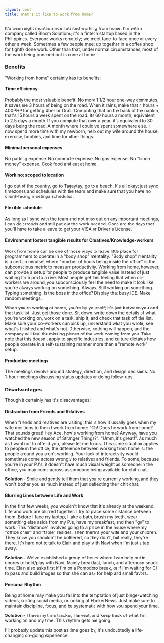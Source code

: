 ```yaml
---
layout: post
title: What's it like to work from home?
---
```


It's been eight months since I started working from home. I'm with a company called Bloom Solutions; it's a fintech startup based in the Philippines. Everyone works remotely; we meet face-to-face once or every other a week. Sometimes a few people meet up together in a coffee shop for tightly done work. Other than that, under normal circumstances, most of the work being punched out is done at home.

### Benefits
"Working from home" certainly has its benefits:

#### Time efficiency
Probably the most valuable benefit. No more 1 1/2 hour one-way commutes, it saves me 3 hours of being on the road. When it rains, make that 4 hours + 400PHP for getting Uber or Grab. Computing that on the back of the napkin, that's 15 hours a week spent on the road. Its 60 hours a month, equivalent to 2.5 days a month. If you compute that over a year, it's equivalent to 30 days being the road. A month where I could've spent somewhere else. I now spend more time with my newborn, help out my wife around the house, exercise, hobbies, and time for other things.

#### Minimal personal expenses
No parking expense. No commute expense. No gas expense. No "lunch money" expense. Cook food and eat at home.

#### Work not scoped to location
I go out of the country, go to Tagaytay, go to a beach. It's all okay; just sync timezones and schedules with the team and make sure that you have no client-facing meetings scheduled.

#### Flexible schedule
As long as I sync with the team and not miss out on any important meetings, I can do errands and still put out the work needed. Gone are the days that you'll have to take a leave to get your VISA or Driver's License.

#### Environment fosters tangible results for Creatives/Knowledge-workers
Work from home can be one of those ways to leave little place for programmers to operate in a "body shop" mentality. "Body shop" mentality is a certain mindset where "number of hours being inside the office" is the subconscious metric to measure productivity. Working from home, however, can provide a setup for people to produce tangible value instead of just waiting for 5 pm to arrive. Most people get this feeling that when co-workers are around, you subconsciously feel the need to make it look like you're always working on something. Always. Still working on something. Typing something. Is the boss in the office? Display that busy IDE. Make random meetings. 

When you're working at home, you're by yourself; it's just between you and that task list. Just get those done. Sit down, write down the details of what you're working on, work on a task, ship it, and check that task off the list. Make sure your co-workers can pick up, understand what you wrote, see what's finished and what's not. Otherwise, nothing will happen, and the company will feel the missing pieces of the work coming from you. Take note that this doesn't apply to specific industries, and culture dictates how people operate in a self-sustaining manner more than a "remote work" setup.

#### Productive meetings
The meetings revolve around strategy, direction, and design decisions. No 1-hour meetings discussing status updates or doing follow-ups.

### Disadvantages
Though it certainly has it's disadvantages:

#### Distraction from Friends and Relatives 
When friends and relatives are visiting, this is how it usually goes when my wife mentions to them I work from home: "Oh! Does he work from home? That sounds great! Hey Ace, how's working from home? Anyway, have you watched the new season of Stranger Things?". "Umm, it's great!". As much as I want not to offend you, please let me focus. This same situation applies to people in the office; the difference between working from home is: the people around you aren't working. Your lack of interactivity would sometimes come across wrongly to relatives and friends. To some, because you're in your PJ's, it doesn't have much visual weight as someone in the office, you may come across as someone being available for chit-chat.

**Solution** - Smile and gently tell them that you're currently working, and they won't bother you as much instead of just deflecting their chit chat.

#### Blurring Lines between Life and Work 
In the first few weeks, you wouldn't know that it's already at the weekend. Life and work are blurred together. I try to place some distance between them. Before I face my laptop, I take a bath, brush my teeth, wear something else aside from my PJs, have my breakfast, and then "go" to work. This "distance" involves going to a place in the house where my "office chair" and "table" resides. Then there's your wife and your children. They know you shouldn't be bothered, so they don't, but really, they're there. It's hard not to talk to Elain and play with Navi when I'm just a tap away. 

**Solution** - We've established a group of hours where I can help out in chores or hold/play with Navi. Mainly breakfast, lunch, and afternoon snack time. Elain also asks first if I'm on a Pomodoro break, or if I'm waiting for CI to pass and build images so that she can ask for help and small favors.

#### Personal Rhythm 
Being at home may make you fall into the temptation of just binge-watching videos, surfing social media, or looking at HackerNews. Just make sure to maintain discipline, focus, and be systematic with how you spend your time. 

**Solution** - I have my time tracker, Harvest, and keep track of what I'm working on and my time. This rhythm gets me going.

I'll probably update this post as time goes by, it's undoubtedly a life-changing on-going experience.

